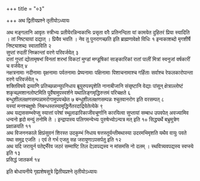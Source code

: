 +++
title = "०३"

+++
अथ द्वितीयप्रश्ने तृतीयोऽध्यायः

अथ मङ्गलानि आवृतः
स्त्रीभ्यः प्रतीयेरन्निन्वकाभिः प्रसृता वरैः प्रतिनन्दिता यां
कामयेत दुहितरं प्रिया स्यादिति । तां निष्ट्यायां दद्यात् ।
प्रियैव भवति । नेव तु पुनरागच्छति इति ब्राह्मणावेक्षो विधिः १
इन्वकाशब्दो मृगशीर्षे निष्ट्याशब्दः स्वाताविति २  
सुप्तां रुदतीं
निष्क्रान्तां वरणे परिवर्जयेत् ३  
दत्तां गुप्तां द्योतामृषभां
विनतां शरभां विकटां मुण्डां मण्डूषिकां साङ्कारिकां रातां
पालीं मित्रां स्वनुजां वर्षकारीं च वर्जयेत् ४  
नक्षत्रनामाः
नदीनामाः वृक्षनामाः पर्वतनामाः प्रेष्यनामाः पक्षिनामाः
पिशाचनामाश्च गर्हिताः सर्वाश्च रेफलकारोपान्ता वरणे
परिवर्जयेत् ५  
शक्तिविषये द्रव्याणि
प्रतिच्छन्नान्युपनिधाय
ब्रूयुरुपस्पृशेति नानाबीजानि संसृष्टानि
वेद्याः पांसून् क्षेत्राल्लोष्टं शकृच्छ्मशानलोष्टमिति
पूर्वेषामुपस्वर्शने यथालिङ्गमृद्धिरुत्तमं
परिचक्षते ६  
बन्धुशीललक्षणसम्पन्नामरोगामुपयच्छेत ७
बन्धुशीललक्षणसम्पन्नः श्चुतवानरोग इति
वरसम्पत् ८  
यस्यां मनश्चक्षुषोः
निबन्धस्तस्यामृद्धिर्नेतरदाद्रियेतेत्येके
९  
अथ यद्यससम्भवेप्सु स्यात्तां परेषां स्थूलाढारिकाजीवचूर्णानि कारयित्वा
सुप्तायां सम्बाध उपवपेत् अवज्यामिव धन्वनो हृदो मन्युं तनोमि ते ।
इन्द्रापास्य पलिगमन्येभ्यः पुरुषेभ्योऽन्यत्र मत् इति १०
सिद्ध्यर्थे बभ्रुमूत्रेण प्रक्षाळयति ११  
अथ विजननकाले
क्षिप्रंसुवनं शिरस्त उदकुम्भं निधाय
षत्तस्तूर्यन्तीमथास्या उदरमभिमृशति
यथैव वायुः पवते यथा समुद्र एजति । एवं ते गर्भ एजतु सह जरायुणाऽपसर्पतु
इति १२  
अथ यदि जरायुर्न पतेद्दर्भैरेव जठरं सम्माष्टि तिल
देऽवपद्यस्व न मांसमसि नो दलम् । स्थवित्र्यवपद्यस्य
स्वप्स्ये इति १३  
प्रसिद्धं जातकर्म १४  

इति बोधायनीये गृह्यशेषसूत्रे
द्वितीयप्रश्ने तृतीयोऽध्यायः
